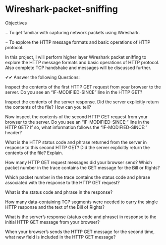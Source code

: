 # Wireshark-packet-sniffing

Objectives


− To get familiar with capturing network packets using Wireshark.



− To explore the HTTP message formats and basic operations of HTTP protocol.


In this project, I will perform higher layer Wireshark packet sniffing to explore the HTTP message formats and 
basic operations of HTTP protocol. Also complete TCP handshake and messages will be discussed further. 




✔✔ Answer the following Questions:



Inspect the contents of the first HTTP GET request from your browser to the 
server. Do you see an “IF-MODIFIED-SINCE” line in the HTTP GET?


Inspect the contents of the server response. Did the server explicitly return the 
contents of the file? How can you tell?


 Now inspect the contents of the second HTTP GET request from your browser to 
the server. Do you see an “IF-MODIFIED-SINCE:” line in the HTTP GET? If 
so, what information follows the “IF-MODIFIED-SINCE:” header?


 What is the HTTP status code and phrase returned from the server in response to 
this second HTTP GET? Did the server explicitly return the contents of the file? 
Explain.

 How many HTTP GET request messages did your browser send? Which packet 
number in the trace contains the GET message for the Bill or Rights?

 Which packet number in the trace contains the status code and phrase associated 
with the response to the HTTP GET request?

 What is the status code and phrase in the response?

  
 How many data-containing TCP segments were needed to carry the single HTTP 
response and the text of the Bill of Rights?

 What is the server’s response (status code and phrase) in response to the initial 
HTTP GET message from your browser?


 When your browser’s sends the HTTP GET message for the second time, what 
new field is included in the HTTP GET message?



